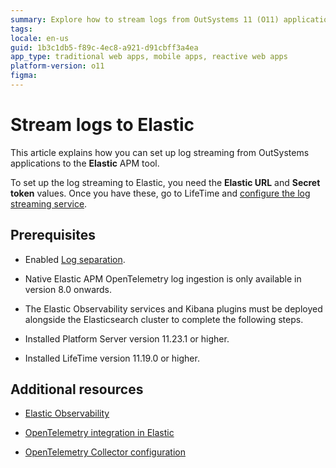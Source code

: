 ```yaml
---
summary: Explore how to stream logs from OutSystems 11 (O11) applications to Elastic APM by configuring LifeTime with the necessary credentials.
tags: 
locale: en-us
guid: 1b3c1db5-f89c-4ec8-a921-d91cbff3a4ea
app_type: traditional web apps, mobile apps, reactive web apps
platform-version: o11
figma: 
---
```


# Stream logs to Elastic 

This article explains how you can set up log streaming from OutSystems applications to the **Elastic** APM tool. 

To set up the log streaming to Elastic, you need the **Elastic URL** and **Secret token** values. Once you have these, go to LifeTime and [configure the log streaming service](lifetime-streaming.md). 

## Prerequisites

* Enabled [Log separation](../../setup-infra-platform/setup/logging-db/logs-separation-cloud/intro.md).

* Native Elastic APM OpenTelemetry log ingestion is only available in version 8.0 onwards.

* The Elastic Observability services and Kibana plugins must be deployed alongside the Elasticsearch cluster to complete the following steps.

* Installed Platform Server version 11.23.1 or higher.

* Installed LifeTime version 11.19.0 or higher.

## Additional resources

* [Elastic Observability](https://www.elastic.co/observability)

* [OpenTelemetry integration in Elastic](https://www.elastic.co/guide/en/apm/guide/8.6/open-telemetry.html) 

* [OpenTelemetry Collector configuration](https://opentelemetry.io/docs/collector/configuration/)

